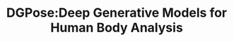 ---
title: "DGPose:Deep Generative Models for Human Body Analysis"
year: 2020
pdf_url: "https://link.springer.com/content/pdf/10.1007/s11263-020-01306-1.pdf"
category: "vision"
author_list: "Rodrigo de Bem, Arnab Ghosh, Thalaiyasingam Ajanthan, Ondrej Miksik*, Adnane Boukhayma, N. Siddharth, Philip H.S. Torr"
grant: "MURI"
pub_in: "International Journal of Computer Vision (2020) 128:1537–1563"
---